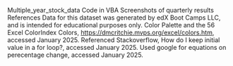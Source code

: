 Multiple_year_stock_data
Code in VBA
Screenshots of quarterly results
References
  Data for this dataset was generated by edX Boot Camps LLC, and is intended for educational purposes only.
  Color Palette and the 56 Excel ColorIndex Colors, https://dmcritchie.mvps.org/excel/colors.htm, accessed January 2025.
  Referenced Stackoverflow, How do I keep initial value in a for loop?, accessed January 2025.
  Used google for equations on perecentage change, accessed January 2025.
